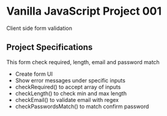 # Vanilla JavaScript Project 001

Client side form validation

## Project Specifications

This form check required, length, email and password match

* Create form UI
* Show error messages under specific inputs
* checkRequired() to accept array of inputs
* checkLength() to check min and max length
* checkEmail() to validate email with regex
* checkPasswordsMatch() to match confirm password
